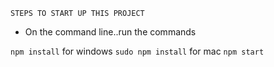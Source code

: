 ``STEPS TO START UP THIS PROJECT``

- On the command line..run the commands

``npm install`` for windows
``sudo npm install`` for mac
``npm start``
